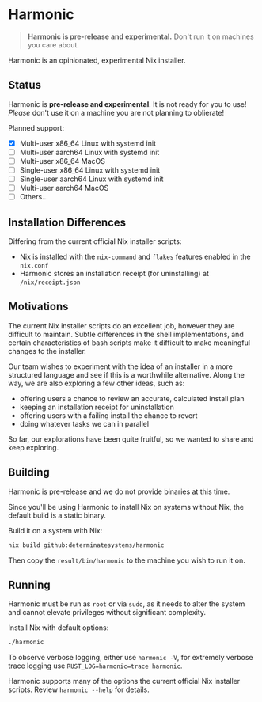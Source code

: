 # Harmonic

> **Harmonic is pre-release and experimental.** Don't run it on machines you care about.

Harmonic is an opinionated, experimental Nix installer.

## Status

Harmonic is **pre-release and experimental**. It is not ready for you to use! *Please* don't use it on a machine you are not planning to oblierate!

Planned support:

* [x] Multi-user x86_64 Linux with systemd init
* [ ] Multi-user aarch64 Linux with systemd init
* [ ] Multi-user x86_64 MacOS
* [ ] Single-user x86_64 Linux with systemd init
* [ ] Single-user aarch64 Linux with systemd init
* [ ] Multi-user aarch64 MacOS
* [ ] Others...

## Installation Differences

Differing from the current official Nix installer scripts:

* Nix is installed with the `nix-command` and `flakes` features enabled in the `nix.conf`
* Harmonic stores an installation receipt (for uninstalling) at `/nix/receipt.json`

## Motivations

The current Nix installer scripts do an excellent job, however they are difficult to maintain. Subtle differences in the shell implementations, and certain characteristics of bash scripts make it difficult to make meaningful changes to the installer.

Our team wishes to experiment with the idea of an installer in a more structured language and see if this is a worthwhile alternative. Along the way, we are also exploring a few other ideas, such as:

* offering users a chance to review an accurate, calculated install plan
* keeping an installation receipt for uninstallation
* offering users with a failing install the chance to revert
* doing whatever tasks we can in parallel

So far, our explorations have been quite fruitful, so we wanted to share and keep exploring.

## Building

Harmonic is pre-release and we do not provide binaries at this time.

Since you'll be using Harmonic to install Nix on systems without Nix, the default build is a static binary.

Build it on a system with Nix:

```bash
nix build github:determinatesystems/harmonic
```

Then copy the `result/bin/harmonic` to the machine you wish to run it on.

## Running

Harmonic must be run as `root` or via `sudo`, as it needs to alter the system and cannot elevate privileges without significant complexity.

Install Nix with default options:

```bash
./harmonic
```

To observe verbose logging, either use `harmonic -V`, for extremely verbose trace logging use `RUST_LOG=harmonic=trace harmonic`.

Harmonic supports many of the options the current official Nix installer scripts. Review `harmonic --help` for details.
